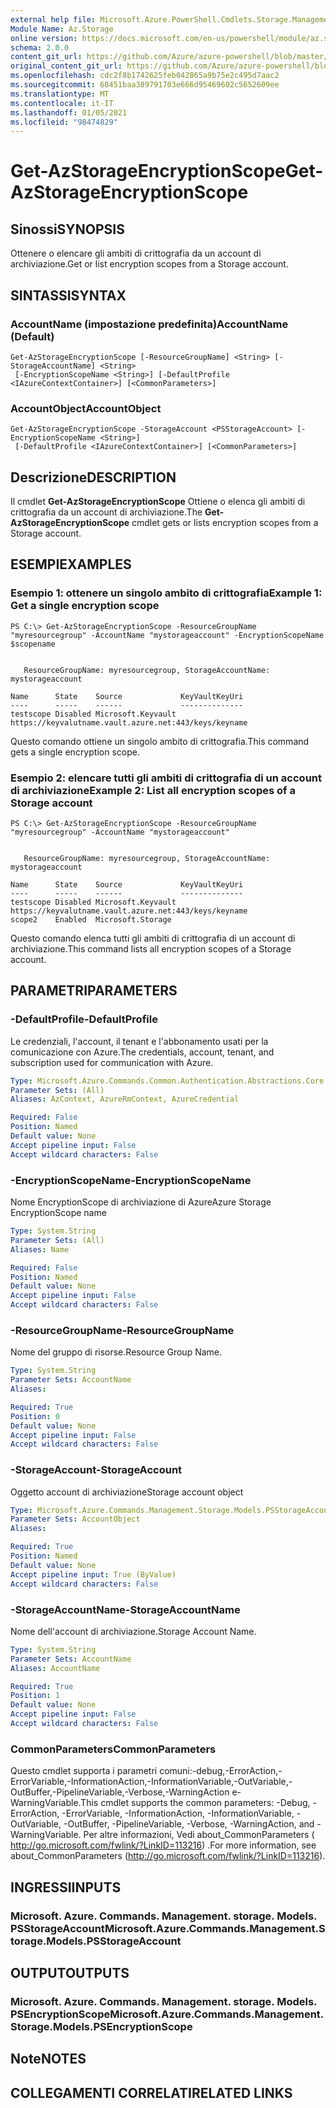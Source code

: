 ```yaml
---
external help file: Microsoft.Azure.PowerShell.Cmdlets.Storage.Management.dll-Help.xml
Module Name: Az.Storage
online version: https://docs.microsoft.com/en-us/powershell/module/az.storage/get-azstorageencryptionscope
schema: 2.0.0
content_git_url: https://github.com/Azure/azure-powershell/blob/master/src/Storage/Storage.Management/help/Get-AzStorageEncryptionScope.md
original_content_git_url: https://github.com/Azure/azure-powershell/blob/master/src/Storage/Storage.Management/help/Get-AzStorageEncryptionScope.md
ms.openlocfilehash: cdc2f8b1742625feb042865a9b75e2c495d7aac2
ms.sourcegitcommit: 68451baa389791703e666d95469602c5652609ee
ms.translationtype: MT
ms.contentlocale: it-IT
ms.lasthandoff: 01/05/2021
ms.locfileid: "98474829"
---
```

# <span data-ttu-id="4a127-101">Get-AzStorageEncryptionScope</span><span class="sxs-lookup"><span data-stu-id="4a127-101">Get-AzStorageEncryptionScope</span></span>

## <span data-ttu-id="4a127-102">Sinossi</span><span class="sxs-lookup"><span data-stu-id="4a127-102">SYNOPSIS</span></span>
<span data-ttu-id="4a127-103">Ottenere o elencare gli ambiti di crittografia da un account di archiviazione.</span><span class="sxs-lookup"><span data-stu-id="4a127-103">Get or list encryption scopes from a Storage account.</span></span>

## <span data-ttu-id="4a127-104">SINTASSI</span><span class="sxs-lookup"><span data-stu-id="4a127-104">SYNTAX</span></span>

### <span data-ttu-id="4a127-105">AccountName (impostazione predefinita)</span><span class="sxs-lookup"><span data-stu-id="4a127-105">AccountName (Default)</span></span>
```
Get-AzStorageEncryptionScope [-ResourceGroupName] <String> [-StorageAccountName] <String>
 [-EncryptionScopeName <String>] [-DefaultProfile <IAzureContextContainer>] [<CommonParameters>]
```

### <span data-ttu-id="4a127-106">AccountObject</span><span class="sxs-lookup"><span data-stu-id="4a127-106">AccountObject</span></span>
```
Get-AzStorageEncryptionScope -StorageAccount <PSStorageAccount> [-EncryptionScopeName <String>]
 [-DefaultProfile <IAzureContextContainer>] [<CommonParameters>]
```

## <span data-ttu-id="4a127-107">Descrizione</span><span class="sxs-lookup"><span data-stu-id="4a127-107">DESCRIPTION</span></span>
<span data-ttu-id="4a127-108">Il cmdlet **Get-AzStorageEncryptionScope** Ottiene o elenca gli ambiti di crittografia da un account di archiviazione.</span><span class="sxs-lookup"><span data-stu-id="4a127-108">The **Get-AzStorageEncryptionScope** cmdlet gets or lists encryption scopes from a Storage account.</span></span>

## <span data-ttu-id="4a127-109">ESEMPI</span><span class="sxs-lookup"><span data-stu-id="4a127-109">EXAMPLES</span></span>

### <span data-ttu-id="4a127-110">Esempio 1: ottenere un singolo ambito di crittografia</span><span class="sxs-lookup"><span data-stu-id="4a127-110">Example 1: Get a single encryption scope</span></span>
```
PS C:\> Get-AzStorageEncryptionScope -ResourceGroupName "myresourcegroup" -AccountName "mystorageaccount" -EncryptionScopeName $scopename


   ResourceGroupName: myresourcegroup, StorageAccountName: mystorageaccount

Name      State    Source             KeyVaultKeyUri                                         
----      -----    ------             --------------                                         
testscope Disabled Microsoft.Keyvault https://keyvalutname.vault.azure.net:443/keys/keyname
```

<span data-ttu-id="4a127-111">Questo comando ottiene un singolo ambito di crittografia.</span><span class="sxs-lookup"><span data-stu-id="4a127-111">This command gets a single encryption scope.</span></span>

### <span data-ttu-id="4a127-112">Esempio 2: elencare tutti gli ambiti di crittografia di un account di archiviazione</span><span class="sxs-lookup"><span data-stu-id="4a127-112">Example 2: List all encryption scopes of a Storage account</span></span>
```
PS C:\> Get-AzStorageEncryptionScope -ResourceGroupName "myresourcegroup" -AccountName "mystorageaccount" 


   ResourceGroupName: myresourcegroup, StorageAccountName: mystorageaccount

Name      State    Source             KeyVaultKeyUri                                         
----      -----    ------             --------------                                         
testscope Disabled Microsoft.Keyvault https://keyvalutname.vault.azure.net:443/keys/keyname
scope2    Enabled  Microsoft.Storage
```

<span data-ttu-id="4a127-113">Questo comando elenca tutti gli ambiti di crittografia di un account di archiviazione.</span><span class="sxs-lookup"><span data-stu-id="4a127-113">This command lists all encryption scopes of a Storage account.</span></span>

## <span data-ttu-id="4a127-114">PARAMETRI</span><span class="sxs-lookup"><span data-stu-id="4a127-114">PARAMETERS</span></span>

### <span data-ttu-id="4a127-115">-DefaultProfile</span><span class="sxs-lookup"><span data-stu-id="4a127-115">-DefaultProfile</span></span>
<span data-ttu-id="4a127-116">Le credenziali, l'account, il tenant e l'abbonamento usati per la comunicazione con Azure.</span><span class="sxs-lookup"><span data-stu-id="4a127-116">The credentials, account, tenant, and subscription used for communication with Azure.</span></span>

```yaml
Type: Microsoft.Azure.Commands.Common.Authentication.Abstractions.Core.IAzureContextContainer
Parameter Sets: (All)
Aliases: AzContext, AzureRmContext, AzureCredential

Required: False
Position: Named
Default value: None
Accept pipeline input: False
Accept wildcard characters: False
```

### <span data-ttu-id="4a127-117">-EncryptionScopeName</span><span class="sxs-lookup"><span data-stu-id="4a127-117">-EncryptionScopeName</span></span>
<span data-ttu-id="4a127-118">Nome EncryptionScope di archiviazione di Azure</span><span class="sxs-lookup"><span data-stu-id="4a127-118">Azure Storage EncryptionScope name</span></span>

```yaml
Type: System.String
Parameter Sets: (All)
Aliases: Name

Required: False
Position: Named
Default value: None
Accept pipeline input: False
Accept wildcard characters: False
```

### <span data-ttu-id="4a127-119">-ResourceGroupName</span><span class="sxs-lookup"><span data-stu-id="4a127-119">-ResourceGroupName</span></span>
<span data-ttu-id="4a127-120">Nome del gruppo di risorse.</span><span class="sxs-lookup"><span data-stu-id="4a127-120">Resource Group Name.</span></span>

```yaml
Type: System.String
Parameter Sets: AccountName
Aliases:

Required: True
Position: 0
Default value: None
Accept pipeline input: False
Accept wildcard characters: False
```

### <span data-ttu-id="4a127-121">-StorageAccount</span><span class="sxs-lookup"><span data-stu-id="4a127-121">-StorageAccount</span></span>
<span data-ttu-id="4a127-122">Oggetto account di archiviazione</span><span class="sxs-lookup"><span data-stu-id="4a127-122">Storage account object</span></span>

```yaml
Type: Microsoft.Azure.Commands.Management.Storage.Models.PSStorageAccount
Parameter Sets: AccountObject
Aliases:

Required: True
Position: Named
Default value: None
Accept pipeline input: True (ByValue)
Accept wildcard characters: False
```

### <span data-ttu-id="4a127-123">-StorageAccountName</span><span class="sxs-lookup"><span data-stu-id="4a127-123">-StorageAccountName</span></span>
<span data-ttu-id="4a127-124">Nome dell'account di archiviazione.</span><span class="sxs-lookup"><span data-stu-id="4a127-124">Storage Account Name.</span></span>

```yaml
Type: System.String
Parameter Sets: AccountName
Aliases: AccountName

Required: True
Position: 1
Default value: None
Accept pipeline input: False
Accept wildcard characters: False
```

### <span data-ttu-id="4a127-125">CommonParameters</span><span class="sxs-lookup"><span data-stu-id="4a127-125">CommonParameters</span></span>
<span data-ttu-id="4a127-126">Questo cmdlet supporta i parametri comuni:-debug,-ErrorAction,-ErrorVariable,-InformationAction,-InformationVariable,-OutVariable,-OutBuffer,-PipelineVariable,-Verbose,-WarningAction e-WarningVariable.</span><span class="sxs-lookup"><span data-stu-id="4a127-126">This cmdlet supports the common parameters: -Debug, -ErrorAction, -ErrorVariable, -InformationAction, -InformationVariable, -OutVariable, -OutBuffer, -PipelineVariable, -Verbose, -WarningAction, and -WarningVariable.</span></span> <span data-ttu-id="4a127-127">Per altre informazioni, Vedi about_CommonParameters ( http://go.microsoft.com/fwlink/?LinkID=113216) .</span><span class="sxs-lookup"><span data-stu-id="4a127-127">For more information, see about_CommonParameters (http://go.microsoft.com/fwlink/?LinkID=113216).</span></span>

## <span data-ttu-id="4a127-128">INGRESSI</span><span class="sxs-lookup"><span data-stu-id="4a127-128">INPUTS</span></span>

### <span data-ttu-id="4a127-129">Microsoft. Azure. Commands. Management. storage. Models. PSStorageAccount</span><span class="sxs-lookup"><span data-stu-id="4a127-129">Microsoft.Azure.Commands.Management.Storage.Models.PSStorageAccount</span></span>

## <span data-ttu-id="4a127-130">OUTPUT</span><span class="sxs-lookup"><span data-stu-id="4a127-130">OUTPUTS</span></span>

### <span data-ttu-id="4a127-131">Microsoft. Azure. Commands. Management. storage. Models. PSEncryptionScope</span><span class="sxs-lookup"><span data-stu-id="4a127-131">Microsoft.Azure.Commands.Management.Storage.Models.PSEncryptionScope</span></span>

## <span data-ttu-id="4a127-132">Note</span><span class="sxs-lookup"><span data-stu-id="4a127-132">NOTES</span></span>

## <span data-ttu-id="4a127-133">COLLEGAMENTI CORRELATI</span><span class="sxs-lookup"><span data-stu-id="4a127-133">RELATED LINKS</span></span>
